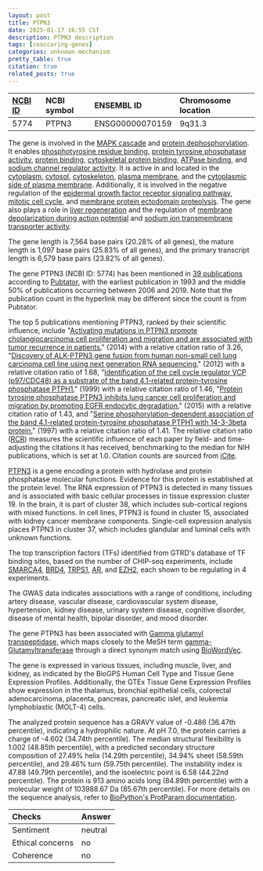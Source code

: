 ```yaml
---
layout: post
title: PTPN3
date: 2025-01-17 16:55 CST
description: PTPN3 description
tags: [cooccuring-genes]
categories: unknown-mechanism
pretty_table: true
citation: true
related_posts: true
---
```




| [NCBI ID](https://www.ncbi.nlm.nih.gov/gene/5774) | NCBI symbol | ENSEMBL ID | Chromosome location |
| :-------- | :------- | :-------- | :------- |
| 5774  | PTPN3 | ENSG00000070159 | 9q31.3 |



The gene is involved in the [MAPK cascade](https://amigo.geneontology.org/amigo/term/GO:0000165) and [protein dephosphorylation](https://amigo.geneontology.org/amigo/term/GO:0006470). It enables [phosphotyrosine residue binding](https://amigo.geneontology.org/amigo/term/GO:0001784), [protein tyrosine phosphatase activity](https://amigo.geneontology.org/amigo/term/GO:0004725), [protein binding](https://amigo.geneontology.org/amigo/term/GO:0005515), [cytoskeletal protein binding](https://amigo.geneontology.org/amigo/term/GO:0008092), [ATPase binding](https://amigo.geneontology.org/amigo/term/GO:0051117), and [sodium channel regulator activity](https://amigo.geneontology.org/amigo/term/GO:0017080). It is active in and located in the [cytoplasm](https://amigo.geneontology.org/amigo/term/GO:0005737), [cytosol](https://amigo.geneontology.org/amigo/term/GO:0005829), [cytoskeleton](https://amigo.geneontology.org/amigo/term/GO:0005856), [plasma membrane](https://amigo.geneontology.org/amigo/term/GO:0005886), and the [cytoplasmic side of plasma membrane](https://amigo.geneontology.org/amigo/term/GO:0009898). Additionally, it is involved in the negative regulation of the [epidermal growth factor receptor signaling pathway](https://amigo.geneontology.org/amigo/term/GO:0042059), [mitotic cell cycle](https://amigo.geneontology.org/amigo/term/GO:0045930), and [membrane protein ectodomain proteolysis](https://amigo.geneontology.org/amigo/term/GO:0051045). The gene also plays a role in [liver regeneration](https://amigo.geneontology.org/amigo/term/GO:0097421) and the regulation of [membrane depolarization during action potential](https://amigo.geneontology.org/amigo/term/GO:0098902) and [sodium ion transmembrane transporter activity](https://amigo.geneontology.org/amigo/term/GO:2000649).


The gene length is 7,564 base pairs (20.28% of all genes), the mature length is 1,097 base pairs (25.83% of all genes), and the primary transcript length is 6,579 base pairs (23.82% of all genes).


The gene PTPN3 (NCBI ID: 5774) has been mentioned in [39 publications](https://pubmed.ncbi.nlm.nih.gov/?term=%22PTPN3%22) according to [Pubtator](https://academic.oup.com/nar/article/47/W1/W587/5494727), with the earliest publication in 1993 and the middle 50% of publications occurring between 2006 and 2019. Note that the publication count in the hyperlink may be different since the count is from Pubtator.


The top 5 publications mentioning PTPN3, ranked by their scientific influence, include "[Activating mutations in PTPN3 promote cholangiocarcinoma cell proliferation and migration and are associated with tumor recurrence in patients.](https://pubmed.ncbi.nlm.nih.gov/24503127)" (2014) with a relative citation ratio of 3.26, "[Discovery of ALK-PTPN3 gene fusion from human non-small cell lung carcinoma cell line using next generation RNA sequencing.](https://pubmed.ncbi.nlm.nih.gov/22334442)" (2012) with a relative citation ratio of 1.68, "[Identification of the cell cycle regulator VCP (p97/CDC48) as a substrate of the band 4.1-related protein-tyrosine phosphatase PTPH1.](https://pubmed.ncbi.nlm.nih.gov/10364224)" (1999) with a relative citation ratio of 1.46, "[Protein tyrosine phosphatase PTPN3 inhibits lung cancer cell proliferation and migration by promoting EGFR endocytic degradation.](https://pubmed.ncbi.nlm.nih.gov/25263444)" (2015) with a relative citation ratio of 1.43, and "[Serine phosphorylation-dependent association of the band 4.1-related protein-tyrosine phosphatase PTPH1 with 14-3-3beta protein.](https://pubmed.ncbi.nlm.nih.gov/9341175)" (1997) with a relative citation ratio of 1.41. The relative citation ratio ([RCR](https://journals.plos.org/plosbiology/article?id=10.1371/journal.pbio.1002541)) measures the scientific influence of each paper by field- and time-adjusting the citations it has received, benchmarking to the median for NIH publications, which is set at 1.0. Citation counts are sourced from [iCite](https://icite.od.nih.gov).


[PTPN3](https://www.proteinatlas.org/ENSG00000070159-PTPN3) is a gene encoding a protein with hydrolase and protein phosphatase molecular functions. Evidence for this protein is established at the protein level. The RNA expression of PTPN3 is detected in many tissues and is associated with basic cellular processes in tissue expression cluster 19. In the brain, it is part of cluster 38, which includes sub-cortical regions with mixed functions. In cell lines, PTPN3 is found in cluster 15, associated with kidney cancer membrane components. Single-cell expression analysis places PTPN3 in cluster 37, which includes glandular and luminal cells with unknown functions.


The top transcription factors (TFs) identified from GTRD's database of TF binding sites, based on the number of CHIP-seq experiments, include [SMARCA4](https://www.ncbi.nlm.nih.gov/gene/6597), [BRD4](https://www.ncbi.nlm.nih.gov/gene/23476), [TRPS1](https://www.ncbi.nlm.nih.gov/gene/7227), [AR](https://www.ncbi.nlm.nih.gov/gene/367), and [EZH2](https://www.ncbi.nlm.nih.gov/gene/2146), each shown to be regulating in 4 experiments.



The GWAS data indicates associations with a range of conditions, including artery disease, vascular disease, cardiovascular system disease, hypertension, kidney disease, urinary system disease, cognitive disorder, disease of mental health, bipolar disorder, and mood disorder.


The gene PTPN3 has been associated with [Gamma glutamyl transpeptidase](https://pubmed.ncbi.nlm.nih.gov/34594039), which maps closely to the MeSH term [gamma-Glutamyltransferase](https://meshb.nlm.nih.gov/record/ui?ui=D005723) through a direct synonym match using [BioWordVec](https://www.nature.com/articles/s41597-019-0055-0).


The gene is expressed in various tissues, including muscle, liver, and kidney, as indicated by the BioGPS Human Cell Type and Tissue Gene Expression Profiles. Additionally, the GTEx Tissue Gene Expression Profiles show expression in the thalamus, bronchial epithelial cells, colorectal adenocarcinoma, placenta, pancreas, pancreatic islet, and leukemia lymphoblastic (MOLT-4) cells.




The analyzed protein sequence has a GRAVY value of -0.486 (36.47th percentile), indicating a hydrophilic nature. At pH 7.0, the protein carries a charge of -4.602 (34.74th percentile). The median structural flexibility is 1.002 (48.85th percentile), with a predicted secondary structure composition of 27.49% helix (14.29th percentile), 34.94% sheet (58.59th percentile), and 29.46% turn (59.75th percentile). The instability index is 47.88 (49.79th percentile), and the isoelectric point is 6.58 (44.22nd percentile). The protein is 913 amino acids long (84.89th percentile) with a molecular weight of 103988.67 Da (85.67th percentile). For more details on the sequence analysis, refer to [BioPython's ProtParam documentation](https://biopython.org/docs/1.75/api/Bio.SeqUtils.ProtParam.html).





| Checks    | Answer |
| :-------- | :------- |
| Sentiment  | neutral   |
| Ethical concerns | no     |
| Coherence    | no    |
